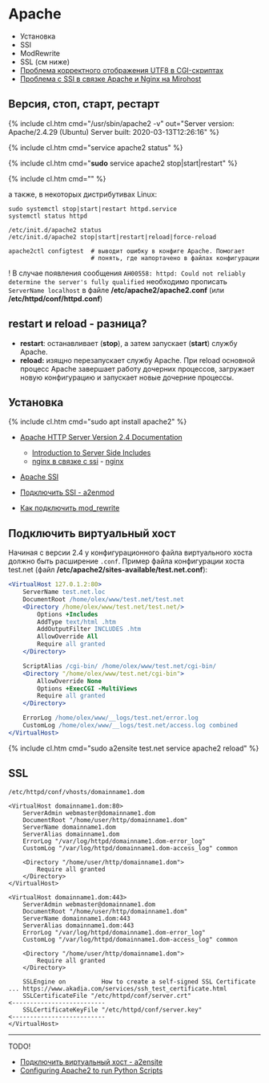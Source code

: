 # Apache

- Установка
- SSI
- ModRewrite
- SSL (см ниже)
- [Проблема корректного отображения UTF8 в CGI-скриптах](cgi-utf-fix)
- [Проблема с SSI в связке Apache и Nginx на Mirohost](mirohost_ssi_nginx)

## Версия, стоп, старт, рестарт

{% include cl.htm cmd="/usr/sbin/apache2 -v"
out="Server version: Apache/2.4.29 (Ubuntu)
Server built:   2020-03-13T12:26:16" %}

{% include cl.htm cmd="service apache2 stаtus" %}

{% include cl.htm cmd="<b>sudo</b> service apache2 stop|start|restart" %}

{% include cl.htm cmd="" %}

а также, в некоторых дистрибутивах Linux:

```
sudo systemctl stop|start|restart httpd.service
systemctl status httpd

/etc/init.d/apache2 status
/etc/init.d/apache2 stop|start|restart|reload|force-reload

apache2ctl configtest  # выводит ошибку в конфиге Apache. Помогает
                       # понять, где напортачено в файлах конфигурации
```

<span class="warn">!</span> В случае появления сообщения `AH00558: httpd: Could not reliably determine the server's fully qualified` необходимо прописать `ServerName localhost` в файле **/etc/apache2/apache2.conf** (или **/etc/httpd/conf/httpd.conf**)

## restart и reload - разница?

- **restart**: останавливает (**stop**), а затем запускает (**start**) службу Apache.
- **reload:** изящно перезапускает службу Apache. При reload основной процесс Apache завершает работу дочерних процессов, загружает новую конфигурацию и запускает новые дочерние процессы.

## Установка

{% include cl.htm cmd="sudo apt install apache2" %}

- [Apache HTTP Server Version 2.4 Documentation](http://httpd.apache.org/docs/2.4/)
  - [Introduction to Server Side Includes](http://httpd.apache.org/docs/2.4/howto/ssi.html)
  - [nginx в связке с ssi](http://nginx.org/ru/docs/http/ngx_http_ssi_module.html) - [nginx](http://nginx.org/ru/)

- [Apache SSI](ssi)
- [Подключить SSI - a2enmod](a2enmod)
- [Как подключить mod_rewrite](mod_rewrite)

## Подключить виртуальный хост

Начиная с версии 2.4 у конфигурационного файла виртуального хоста должно быть расширение `.conf`.
Пример файла конфигурации хоста test.net (файл **/etc/apache2/sites-available/test.net.conf**):

```apache
<VirtualHost 127.0.1.2:80>
	ServerName test.net.loc
	DocumentRoot /home/olex/www/test.net/test.net
	<Directory /home/olex/www/test.net/test.net/>
		Options +Includes
		AddType text/html .htm
		AddOutputFilter INCLUDES .htm
		AllowOverride All
		Require all granted
	</Directory>

	ScriptAlias /cgi-bin/ /home/olex/www/test.net/cgi-bin/
	<Directory "/home/olex/www/test.net/cgi-bin">
		AllowOverride None
		Options +ExecCGI -MultiViews
		Require all granted
	</Directory>

	ErrorLog /home/olex/www/__logs/test.net/error.log
	CustomLog /home/olex/www/__logs/test.net/access.log combined
</VirtualHost>
```

{% include cl.htm cmd="sudo a2ensite test.net
service apache2 reload" %}


## SSL

```
/etc/httpd/conf/vhosts/domainname1.dom

<VirtualHost domainname1.dom:80>
    ServerAdmin webmaster@domainname1.dom
    DocumentRoot "/home/user/http/domainname1.dom"
    ServerName domainname1.dom
    ServerAlias domainname1.dom
    ErrorLog "/var/log/httpd/domainname1.dom-error_log"
    CustomLog "/var/log/httpd/domainname1.dom-access_log" common

    <Directory "/home/user/http/domainname1.dom">
        Require all granted
    </Directory>
</VirtualHost>

<VirtualHost domainname1.dom:443>
    ServerAdmin webmaster@domainname1.dom
    DocumentRoot "/home/user/http/domainname1.dom"
    ServerName domainname1.dom:443
    ServerAlias domainname1.dom:443
    ErrorLog "/var/log/httpd/domainname1.dom-error_log"
    CustomLog "/var/log/httpd/domainname1.dom-access_log" common

    <Directory "/home/user/http/domainname1.dom">
        Require all granted
    </Directory>

    SSLEngine on          How to create a self-signed SSL Certificate ... https://www.akadia.com/services/ssh_test_certificate.html
    SSLCertificateFile "/etc/httpd/conf/server.crt"                  <--------------------------
    SSLCertificateKeyFile "/etc/httpd/conf/server.key"               <--------------------------
</VirtualHost>
```

---


<span class="warn">TODO!</span>

- [Подключить виртуальный хост - a2ensite](a2ensite)
- [Configuring Apache2 to run Python Scripts](https://www.linux.com/training-tutorials/configuring-apache2-run-python-scripts/)
